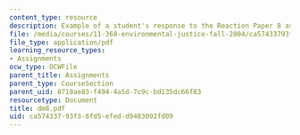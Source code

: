 ```yaml
---
content_type: resource
description: Example of a student's response to the Reaction Paper 8 assignment.
file: /media/courses/11-368-environmental-justice-fall-2004/ca57433793f38fd5efedd9483092fd09_dm8.pdf
file_type: application/pdf
learning_resource_types:
- Assignments
ocw_type: OCWFile
parent_title: Assignments
parent_type: CourseSection
parent_uid: 8718ae83-f494-4a5d-7c9c-bd135dc66f83
resourcetype: Document
title: dm8.pdf
uid: ca574337-93f3-8fd5-efed-d9483092fd09
---
```

